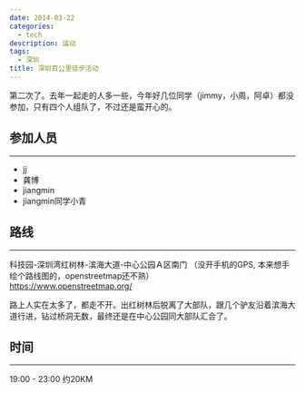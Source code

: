 ```yaml
---
date: 2014-03-22
categories:
  - tech
description: 运动
tags:
  - 深圳
title: 深圳百公里徒步活动
---
```





第二次了。去年一起走的人多一些，今年好几位同学（jimmy，小周，阿卓）都没参加，只有四个人组队了，不过还是蛮开心的。

参加人员
--------
--------
- jj
- 龚博
- jiangmin
- jiangmin同学小青

路线
------
------
科技园-深圳湾红树林-滨海大道-中心公园Ａ区南门
（没开手机的GPS, 本来想手绘个路线图的，openstreetmap还不熟）   
https://www.openstreetmap.org/

路上人实在太多了，都走不开。出红树林后脱离了大部队，跟几个驴友沿着滨海大道行进，钻过桥洞无数，最终还是在中心公园同大部队汇合了。

时间
------
------
19:00 - 23:00
约20KM





